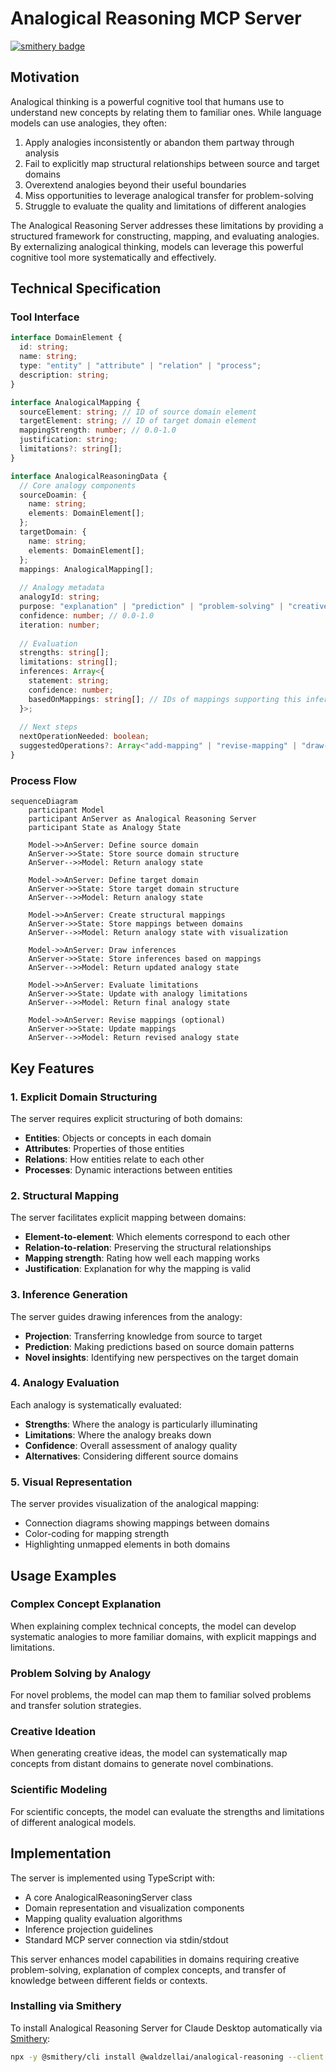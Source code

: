 # Analogical Reasoning MCP Server
[![smithery badge](https://smithery.ai/badge/@waldzellai/analogical-reasoning)](https://smithery.ai/server/@waldzellai/analogical-reasoning)

## Motivation

Analogical thinking is a powerful cognitive tool that humans use to understand new concepts by relating them to familiar ones. While language models can use analogies, they often:

1. Apply analogies inconsistently or abandon them partway through analysis
2. Fail to explicitly map structural relationships between source and target domains
3. Overextend analogies beyond their useful boundaries
4. Miss opportunities to leverage analogical transfer for problem-solving
5. Struggle to evaluate the quality and limitations of different analogies

The Analogical Reasoning Server addresses these limitations by providing a structured framework for constructing, mapping, and evaluating analogies. By externalizing analogical thinking, models can leverage this powerful cognitive tool more systematically and effectively.

## Technical Specification

### Tool Interface

```typescript
interface DomainElement {
  id: string;
  name: string;
  type: "entity" | "attribute" | "relation" | "process";
  description: string;
}

interface AnalogicalMapping {
  sourceElement: string; // ID of source domain element
  targetElement: string; // ID of target domain element
  mappingStrength: number; // 0.0-1.0
  justification: string;
  limitations?: string[];
}

interface AnalogicalReasoningData {
  // Core analogy components
  sourceDoamin: {
    name: string;
    elements: DomainElement[];
  };
  targetDomain: {
    name: string;
    elements: DomainElement[];
  };
  mappings: AnalogicalMapping[];
  
  // Analogy metadata
  analogyId: string;
  purpose: "explanation" | "prediction" | "problem-solving" | "creative-generation";
  confidence: number; // 0.0-1.0
  iteration: number;
  
  // Evaluation
  strengths: string[];
  limitations: string[];
  inferences: Array<{
    statement: string;
    confidence: number;
    basedOnMappings: string[]; // IDs of mappings supporting this inference
  }>;
  
  // Next steps
  nextOperationNeeded: boolean;
  suggestedOperations?: Array<"add-mapping" | "revise-mapping" | "draw-inference" | "evaluate-limitation" | "try-new-source">;
}
```

### Process Flow

```mermaid
sequenceDiagram
    participant Model
    participant AnServer as Analogical Reasoning Server
    participant State as Analogy State
    
    Model->>AnServer: Define source domain
    AnServer->>State: Store source domain structure
    AnServer-->>Model: Return analogy state
    
    Model->>AnServer: Define target domain
    AnServer->>State: Store target domain structure
    AnServer-->>Model: Return analogy state
    
    Model->>AnServer: Create structural mappings
    AnServer->>State: Store mappings between domains
    AnServer-->>Model: Return analogy state with visualization
    
    Model->>AnServer: Draw inferences
    AnServer->>State: Store inferences based on mappings
    AnServer-->>Model: Return updated analogy state
    
    Model->>AnServer: Evaluate limitations
    AnServer->>State: Update with analogy limitations
    AnServer-->>Model: Return final analogy state
    
    Model->>AnServer: Revise mappings (optional)
    AnServer->>State: Update mappings
    AnServer-->>Model: Return revised analogy state
```

## Key Features

### 1. Explicit Domain Structuring

The server requires explicit structuring of both domains:
- **Entities**: Objects or concepts in each domain
- **Attributes**: Properties of those entities
- **Relations**: How entities relate to each other
- **Processes**: Dynamic interactions between entities

### 2. Structural Mapping

The server facilitates explicit mapping between domains:
- **Element-to-element**: Which elements correspond to each other
- **Relation-to-relation**: Preserving the structural relationships
- **Mapping strength**: Rating how well each mapping works
- **Justification**: Explanation for why the mapping is valid

### 3. Inference Generation

The server guides drawing inferences from the analogy:
- **Projection**: Transferring knowledge from source to target
- **Prediction**: Making predictions based on source domain patterns
- **Novel insights**: Identifying new perspectives on the target domain

### 4. Analogy Evaluation

Each analogy is systematically evaluated:
- **Strengths**: Where the analogy is particularly illuminating
- **Limitations**: Where the analogy breaks down
- **Confidence**: Overall assessment of analogy quality
- **Alternatives**: Considering different source domains

### 5. Visual Representation

The server provides visualization of the analogical mapping:
- Connection diagrams showing mappings between domains
- Color-coding for mapping strength
- Highlighting unmapped elements in both domains

## Usage Examples

### Complex Concept Explanation
When explaining complex technical concepts, the model can develop systematic analogies to more familiar domains, with explicit mappings and limitations.

### Problem Solving by Analogy
For novel problems, the model can map them to familiar solved problems and transfer solution strategies.

### Creative Ideation
When generating creative ideas, the model can systematically map concepts from distant domains to generate novel combinations.

### Scientific Modeling
For scientific concepts, the model can evaluate the strengths and limitations of different analogical models.

## Implementation

The server is implemented using TypeScript with:
- A core AnalogicalReasoningServer class
- Domain representation and visualization components
- Mapping quality evaluation algorithms
- Inference projection guidelines
- Standard MCP server connection via stdin/stdout

This server enhances model capabilities in domains requiring creative problem-solving, explanation of complex concepts, and transfer of knowledge between different fields or contexts.

### Installing via Smithery

To install Analogical Reasoning Server for Claude Desktop automatically via [Smithery](https://smithery.ai/server/@waldzellai/analogical-reasoning):

```bash
npx -y @smithery/cli install @waldzellai/analogical-reasoning --client claude
```
